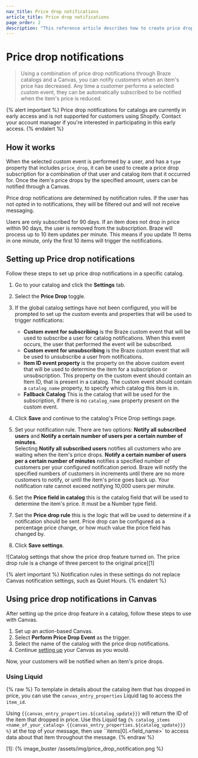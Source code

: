 ```yaml
---
nav_title: Price drop notifications
article_title: Price drop notifications
page_order: 2
description: "This reference article describes how to create price drop notifications in Braze catalogs."
---
```


# Price drop notifications

> Using a combination of price drop notifications through Braze catalogs and a Canvas, you can notify customers when an item's price has decreased. Any time a customer performs a selected custom event, they can be automatically subscribed to be notified when the item's price is reduced.

{% alert important %}
Price drop notifications for catalogs are currently in early access and is not supported for customers using Shopify. Contact your account manager if you're interested in participating in this early access.
{% endalert %}

## How it works

When the selected custom event is performed by a user, and has a `type` property that includes `price_drop`, it can be used to create a price drop subscription for a combination of that user and catalog item that it occurred for. Once the item's price drops by the specified amount, users can be notified through a Canvas.

Price drop notifications are determined by notification rules. If the user has not opted in to notifications, they will be filtered out and will not receive messaging.

Users are only subscribed for 90 days. If an item does not drop in price within 90 days, the user is removed from the subscription. Braze will process up to 10 item updates per minute. This means if you update 11 items in one minute, only the first 10 items will trigger the notifications.

## Setting up Price drop notifications

Follow these steps to set up price drop notifications in a specific catalog.

1. Go to your catalog and click the **Settings** tab.
2. Select the **Price Drop** toggle.
3. If the global catalog settings have not been configured, you will be prompted to set up the custom events and properties that will be used to trigger notifications:
    <br>
    - **Custom event for subscribing** is the Braze custom event that will be used to subscribe a user for catalog notifications. When this event occurs, the user that performed the event will be subscribed.
    - **Custom event for unsubscribing** is the Braze custom event that will be used to unsubscribe a user from notifications.
    - **Item ID event property** is the property on the above custom event that will be used to determine the item for a subscription or unsubscription. This property on the custom event should contain an Item ID, that is present in a catalog. The custom event should contain a `catalog_name` property, to specify which catalog this item is in.
    - **Fallback Catalog** This is the catalog that will be used for the subscription, if there is no `catalog_name` property present on the custom event. 

4. Click **Save** and continue to the catalog's Price Drop settings page.
5. Set your notification rule. There are two options: **Notify all subscribed users** and **Notify a certain number of users per a certain number of minutes**. <br>Selecting **Notify all subscribed users** notifies all customers who are waiting when the item's price drops. **Notify a certain number of users per a certain number of minutes** notifies a specified number of customers per your configured notification period. Braze will notify the specified numbers of customers in increments until there are no more customers to notify, or until the item's price goes back up. Your notification rate cannot exceed notifying 10,000 users per minute.
6. Set the **Price field in catalog** this is the catalog field that will be used to determine the item's price. It must be a Number type field.
7. Set the **Price drop rule** this is the logic that will be used to determine if a notification should be sent. Price drop can be configured as a percentage price change, or how much value the price field has changed by.
8. Click **Save settings**.

![Catalog settings that show the price drop feature turned on. The price drop rule is a change of three percent to the original price][1]

{% alert important %}
Notification rules in these settings do not replace Canvas notification settings, such as Quiet Hours.
{% endalert %}

## Using price drop notifications in Canvas

After setting up the price drop feature in a catalog, follow these steps to use with Canvas.

1. Set up an action-based Canvas.
2. Select **Perform Price Drop Event** as the trigger.
3. Select the name of the catalog with the price drop notifications.
4. Continue [setting up]({{site.baseurl}}/user_guide/engagement_tools/canvas/create_a_canvas/create_a_canvas/) your Canvas as you would.

Now, your customers will be notified when an item's price drops.

### Using Liquid
{% raw %}
To template in details about the catalog item that has dropped in price, you can use the `canvas_entry_properties` Liquid tag to access the `item_id`. 

Using ``{{canvas_entry_properties.${catalog_update}}}`` will return the ID of the item that dropped in price.
Use this Liquid tag  ``{% catalog_items <name_of_your_catalog> {{canvas_entry_properties.${catalog_update}}} %}`` at the top of your message, then use ``items[0].<field_name>` to access data about that item throughout the message.
{% endraw %}

[1]: {% image_buster /assets/img/price_drop_notification.png %} 